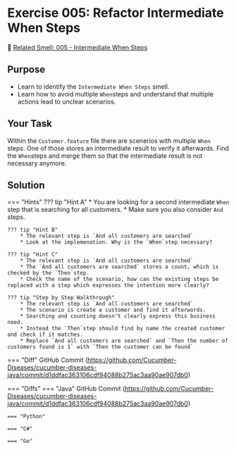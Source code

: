 # Exercise 005: Refactor Intermediate When Steps
:link: [Related Smell: 005 - Intermediate When Steps](/smells/005-intermediate-when-steps)

## Purpose
* Learn to identify the `Intermediate When Steps` smell.
* Learn how to avoid multiple `When`steps and understand that multiple actions lead to unclear scenarios.

## Your Task
Within the `Customer.feature` file there are scenerios with multiple `When` steps. One of those stores an intermediate result to verify it afterwards. Find the `When`steps and merge them so that the intermediate result is not necessary anymore.

## Solution

=== "Hints"
    ??? tip "Hint A"
        * You are looking for a second intermediate `When` step that is searching for all customers.
        * Make sure you also consider `And` steps.

    ??? tip "Hint B"
        * The relevant step is `And all customers are searched`
        * Look at the implemenation. Why is the `When`step necessary?

    ??? tip "Hint C"
        * The relevant step is `And all customers are searched`
        * The `And all customers are searched` stores a count, which is checked by the `Then`step.
        * Check the name of the scenario, how can the existing steps be replaced with a step which expresses the intention more clearly?

    ??? tip "Step by Step Walkthrough"
        * The relevant step is `And all customers are searched`
        * The scenario is create a customer and find it afterwords. 
        * Searching and counting doesn't clearly express this business need.
        * Instead the `Then`step should find by name the created customer and check if it matches.
        * Replace `And all customers are searched` and `Then the number of customers found is 1` with `Then the customer can be found`

=== "Diff"
    GitHub Commit (https://github.com/Cucumber-Diseases/cucumber-diseases-java/commit/d1ddfac363106cdf94088b275ac3aa90ae907db0)

=== "Diffs"
    === "Java"
        GitHub Commit (https://github.com/Cucumber-Diseases/cucumber-diseases-java/commit/d1ddfac363106cdf94088b275ac3aa90ae907db0)
    
    === "Python"

    === "C#"

    === "Go"
